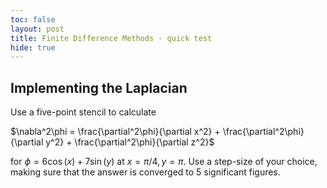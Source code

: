 ```yaml
---
toc: false
layout: post
title: Finite Difference Methods - quick test
hide: true
---
```


## Implementing the Laplacian

Use a five-point stencil to calculate

$\nabla^2\phi = \frac{\partial^2\phi}{\partial x^2} + \frac{\partial^2\phi}{\partial y^2} + \frac{\partial^2\phi}{\partial z^2}$

for $\phi = 6\cos(x)+7\sin(y)$ at $x=\pi/4, y=\pi$. Use a step-size of your choice, making sure that the answer is converged to 5 significant figures.
